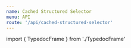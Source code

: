 ```yaml
---
name: Cached Structured Selector
menu: API
route: '/api/cached-structured-selector'
---
```


import { TypedocFrame } from './TypedocFrame'

<TypedocFrame
  title="Cached Structured Selector"
  route="modules/_createcachedstructuredselector_"
/>
